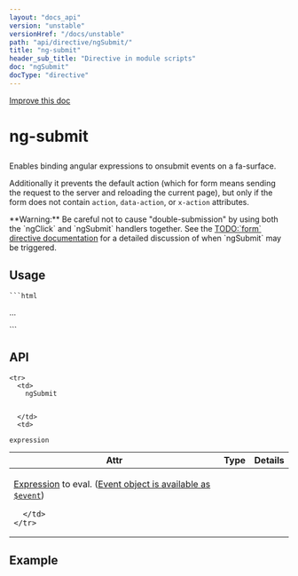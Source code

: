 ```yaml
---
layout: "docs_api"
version: "unstable"
versionHref: "/docs/unstable"
path: "api/directive/ngSubmit/"
title: "ng-submit"
header_sub_title: "Directive in module scripts"
doc: "ngSubmit"
docType: "directive"
---
```


<div class="improve-docs">
  <a href='https://github.com/Famous/famous-angular/edit/master/src/scripts/directives/fa-input.js#L519'>
    Improve this doc
  </a>
</div>





<h1 class="api-title">

  ng-submit



</h1>





Enables binding angular expressions to onsubmit events on a fa-surface.

Additionally it prevents the default action (which for form means sending the request to the
server and reloading the current page), but only if the form does not contain `action`,
`data-action`, or `x-action` attributes.

<div class="alert alert-warning">
**Warning:** Be careful not to cause "double-submission" by using both the `ngClick` and
`ngSubmit` handlers together. See the
<a href="form#submitting-a-form-and-preventing-the-default-action">TODO:`form` directive documentation</a>
for a detailed discussion of when `ngSubmit` may be triggered.
</div>






  
<h2 id="usage">Usage</h2>
  
    ```html
  <form
    ng-submit="">
  ...
  </form>
  ```
    
  
<h2 id="api" style="clear:both;">API</h2>

<table class="table" style="margin:0;">
  <thead>
    <tr>
      <th>Attr</th>
      <th>Type</th>
      <th>Details</th>
    </tr>
  </thead>
  <tbody>
    
    <tr>
      <td>
        ngSubmit
        
        
      </td>
      <td>
        
  <code>expression</code>
      </td>
      <td>
        <p><a href="guide/expression">Expression</a> to eval.
(<a href="guide/expression#-event-">Event object is available as <code>$event</code></a>)</p>

        
      </td>
    </tr>
    
  </tbody>
</table>

  

  



<h2 id="example">Example</h2><example module="submitExample">
   </example>


